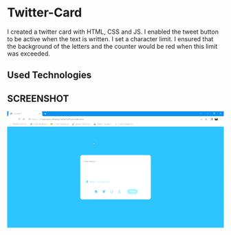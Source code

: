 <h1> Twitter-Card </h1>

I created a twitter card with HTML, CSS and JS. I enabled the tweet button to be active when the text is written. I set a character limit. I ensured that the background of the letters and the counter would be red when this limit was exceeded.

<h2> Used Technologies </h2>

<h2> SCREENSHOT </h2>

![](ezgif.com-video-to-gif.gif)

